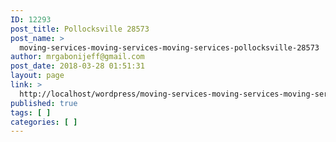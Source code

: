 ```yaml
---
ID: 12293
post_title: Pollocksville 28573
post_name: >
  moving-services-moving-services-moving-services-pollocksville-28573
author: mrgabonijeff@gmail.com
post_date: 2018-03-28 01:51:31
layout: page
link: >
  http://localhost/wordpress/moving-services-moving-services-moving-services-pollocksville-28573/
published: true
tags: [ ]
categories: [ ]
---
```

